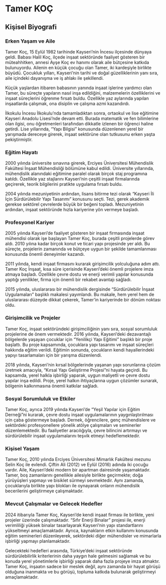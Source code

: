 # Tamer KOÇ

## Kişisel Biyografi

### Erken Yaşam ve Aile

Tamer Koç, 15 Eylül 1982 tarihinde Kayseri’nin İncesu ilçesinde dünyaya geldi. Babası Halil Koç, ilçede inşaat sektöründe faaliyet gösteren bir müteahhitken, annesi Ayşe Koç ev hanımı olarak aile bütçesine katkıda bulunuyordu. Ailenin en küçük çocuğu olan Tamer, iki kardeşiyle birlikte büyüdü. Çocukluk yılları, Kayseri’nin tarihi ve doğal güzelliklerinin yanı sıra, aile içindeki dayanışma ve iş ahlakı ile şekillendi.

Küçük yaşlardan itibaren babasının yanında inşaat işlerine yardımcı olan Tamer, bu süreçte yapıların nasıl inşa edildiğini, malzemelerin özelliklerini ve inşaat süreçlerini öğrenme fırsatı buldu. Özellikle yaz aylarında yapılan inşaatlarda çalışmak, ona disiplin ve çalışma azmi kazandırdı.

İlkokulu İncesu İlkokulu’nda tamamladıktan sonra, ortaokul ve lise eğitimine Kayseri Anadolu Lisesi’nde devam etti. Burada matematik ve fen bilimlerine olan ilgisi, onu öğretmenleri tarafından dikkatle izlenen bir öğrenci haline getirdi. Lise yıllarında, “Yapı Bilgisi” konusunda düzenlenen yerel bir yarışmada dereceye girerek, inşaat sektörüne olan tutkusunu erken yaşta pekiştirmiştir.

### Eğitim Hayatı

2000 yılında üniversite sınavına girerek, Erciyes Üniversitesi Mühendislik Fakültesi İnşaat Mühendisliği bölümüne kabul edildi. Üniversite yıllarında, mühendislik alanındaki eğitimine paralel olarak birçok staj programına katıldı. Özellikle yaz stajlarını Kayseri’nin çeşitli inşaat firmalarında geçirerek, teorik bilgilerini pratikte uygulama fırsatı buldu.

2004 yılında mezuniyetinin ardından, lisans bitirme tezi olarak “Kayseri İli İçin Sürdürülebilir Yapı Tasarımı” konusunu seçti. Tezi, gerek akademik gerekse sektörel çevrelerde büyük bir beğeni topladı. Mezuniyetinin ardından, inşaat sektöründe hızla kariyerine yön vermeye başladı.

### Profesyonel Kariyer

2005 yılında Kayseri’de faaliyet gösteren bir inşaat firmasında inşaat mühendisi olarak işe başlayan Tamer Koç, burada çeşitli projelerde görev aldı. 2010 yılına kadar birçok konut ve ticari yapı projesinde yer aldı. Bu süreçte, projelerin zamanında ve bütçeye uygun bir şekilde tamamlanması konusunda önemli deneyimler kazandı.

2011 yılında, kendi inşaat firmasını kurarak girişimcilik yolculuğuna adım attı. Tamer Koç İnşaat, kısa süre içerisinde Kayseri’deki önemli projelere imza atmaya başladı. Özellikle çevre dostu ve enerji verimli yapılar konusunda yaptığı yenilikler, firma için önemli bir rekabet avantajı sağladı.

2015 yılında, uluslararası bir mühendislik dergisinde “Sürdürülebilir İnşaat Uygulamaları” başlıklı makalesi yayımlandı. Bu makale, hem yerel hem de uluslararası düzeyde dikkat çekerek, Tamer’in kariyerinde bir dönüm noktası oldu.

### Girişimcilik ve Projeler

Tamer Koç, inşaat sektöründeki girişimciliğinin yanı sıra, sosyal sorumluluk projelerine de önem vermektedir. 2016 yılında, Kayseri’deki dezavantajlı bölgelerde yaşayan çocuklar için “Yenilikçi Yapı Eğitimi” başlıklı bir proje başlattı. Bu proje kapsamında, çocuklara yapı tasarımı ve inşaat süreçleri hakkında eğitim verildi. Eğitimin sonunda, çocukların kendi hayallerindeki yapıyı tasarlamaları için bir yarışma düzenlendi.

2018 yılında, Kayseri’nin kırsal bölgelerinde yaşanan yapı sorunlarına çözüm üretmek amacıyla, “Kırsal Yapı Geliştirme Projesi”ni hayata geçirdi. Bu kapsamda, yerel halkla işbirliği yaparak, uygun maliyetli ve çevre dostu yapılar inşa edildi. Proje, yerel halkın ihtiyaçlarına uygun çözümler sunarak, bölgenin kalkınmasına önemli katkılar sağladı.

### Sosyal Sorumluluk ve Etkiler

Tamer Koç, ayrıca 2019 yılında Kayseri’de “Yeşil Yapılar için Eğitim Derneği”ni kurarak, çevre dostu inşaat uygulamalarının yaygınlaştırılması için çaba göstermeye başladı. Dernek, öğrencilere, genç mühendislere ve sektördeki profesyonellere yönelik atölye çalışmaları ve seminerler düzenlemektedir. Bu faaliyetler aracılığıyla, çevre bilincini artırmayı ve sürdürülebilir inşaat uygulamalarını teşvik etmeyi hedeflemektedir.

### Kişisel Yaşam

Tamer Koç, 2010 yılında Erciyes Üniversitesi Mimarlık Fakültesi mezunu Selin Koç ile evlendi. Çiftin Ali (2012) ve Eylül (2016) adında iki çocuğu vardır. Aile, Kayseri’deki modern bir apartman dairesinde yaşamaktadır. Tamer, boş zamanlarını genellikle ailesiyle birlikte geçirmekte; doğa yürüyüşleri yapmayı ve bisiklet sürmeyi sevmektedir. Aynı zamanda, çocuklarıyla birlikte yapı blokları ile oynayarak onların mühendislik becerilerini geliştirmeye çalışmaktadır.

### Mevcut Çalışmalar ve Gelecek Hedefler

2024 itibarıyla Tamer Koç, Kayseri’de kendi inşaat firması ile birlikte, yeni projeler üzerinde çalışmaktadır. “Sıfır Enerji Binalar” projesi ile, enerji verimliliği yüksek binalar tasarlayarak Kayseri’nin yapı standartlarını yükseltmeyi amaçlamaktadır. Ayrıca, kaynakların etkin kullanımı konusunda eğitim seminerleri düzenleyerek, sektördeki diğer mühendisler ve mimarlarla işbirliği yapmayı planlamaktadır.

Gelecekteki hedefleri arasında, Türkiye’deki inşaat sektöründe sürdürülebilirlik kriterlerinin daha yaygın hale gelmesini sağlamak ve bu konuda yerel yönetimlerle işbirliği yaparak daha fazla projeye imza atmaktır. Tamer Koç, inşaatın sadece bir meslek değil, aynı zamanda bir hayat görüşü olduğuna inanmakta ve bu görüşü, topluma katkıda bulunarak geliştirmeyi amaçlamaktadır.